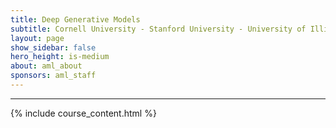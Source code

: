```yaml
---
title: Deep Generative Models
subtitle: Cornell University - Stanford University - University of Illinois Urbana-Champaign.
layout: page
show_sidebar: false
hero_height: is-medium
about: aml_about
sponsors: aml_staff
---
```


***

{% include course_content.html %}
